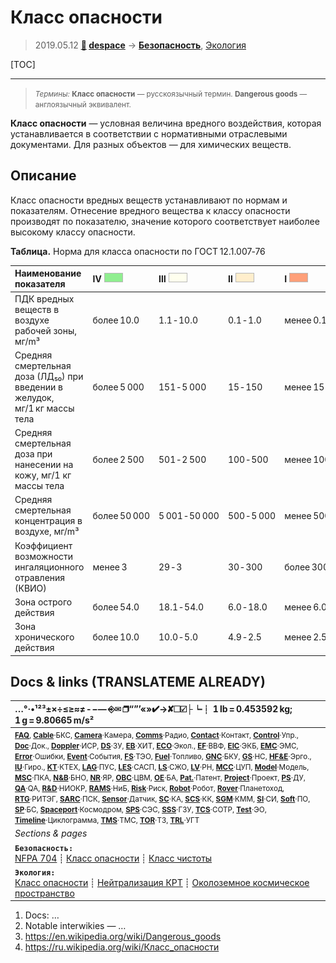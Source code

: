 # Класс опасности
> 2019.05.12 **[🚀](../index/index.md) [despace](index.md)** → **[Безопасность](rams.md)**, [Экология](ecology.md)

[TOC]

---

> <small>*Термины:* **Класс опасности** — русскоязычный термин. **Dangerous goods** — англоязычный эквивалент.</small>

**Класс опасности** — условная величина вредного воздействия, которая устанавливается в соответствии с нормативными отраслевыми документами. Для разных объектов — для химических веществ.



## Описание

Класс опасности вредных веществ устанавливают по нормам и показателям. Отнесение вредного вещества к классу опасности производят по показателю, значение которого соответствует наиболее высокому классу опасности.

**Таблица.** Норма для класса опасности по ГОСТ 12.1.007‑76

|**Наименование показателя**|  **Ⅳ** ![](f/safety/dangerous_goods_4.png)  |  **Ⅲ** ![](f/safety/dangerous_goods_3.png)   |  **Ⅱ** ![](f/safety/dangerous_goods_2.png)   |  **Ⅰ** ![](f/safety/dangerous_goods_1.png)   |
|:--|:--|:--|:--|:--|
|ПДК вредных веществ в воздухе рабочей зоны, мг/m³  |более 10.0  |1.1 ‑ 10.0  |0.1 ‑ 1.0  |менее 0.1  |
|Средняя смертельная доза (ЛД₅₀) при введении в желудок, мг/1 кг массы тела  |более 5 000  |151 ‑ 5 000  |15 ‑ 150  |менее 15  |
|Средняя смертельная доза при нанесении на кожу, мг/1 кг массы тела  |более 2 500  |501 ‑ 2 500  |100 ‑ 500  |менее 100  |
|Средняя смертельная концентрация в воздухе, мг/m³  |более 50 000  |5 001 ‑ 50 000  |500 ‑ 5 000  |менее 500  |
|Коэффициент возможности ингаляционного отравления (КВИО)  |менее 3  |29 ‑ 3  |30 ‑ 300  |более 300  |
|Зона острого действия  |более 54.0  |18.1 ‑ 54.0  |6.0 ‑ 18.0  |менее 6.0  |
|Зона хронического действия  |более 10.0  |10.0 ‑ 5.0  |4.9 ‑ 2.5  |менее 2.5  |



<p style="page-break-after:always"> </p>

## Docs & links (TRANSLATEME ALREADY)
|…°·•¹²³±×÷≤≥≈≠ ‑ −— ⎆✉ ❐“”’«»✔→✘☐☑├┕┆ 1 lb = 0.453592 kg; 1 g = 9.80665 m/s²|
|:--|
|<small>**[FAQ](faq.md)**, **[Cable](cable.md)**·БКС, **[Camera](camera.md)**·Камера, **[Comms](comms.md)**·Радио, **[Contact](contact.md)**·Контакт, **[Control](control.md)**·Упр., **[Doc](doc.md)**·Док., **[Doppler](doppler.md)**·ИСР, **[DS](ds.md)**·ЗУ, **[EB](eb.md)**·ХИТ, **[ECO](ecology.md)**·Экол., **[EF](ef.md)**·ВВФ, **[ElC](elc.md)**·ЭКБ, **[EMC](emc.md)**·ЭМС, **[Error](error.md)**·Ошибки, **[Event](event.md)**·События, **[FS](fs.md)**·ТЭО, **[Fuel](fuel.md)**·Топливо, **[GNC](gnc.md)**·БКУ, **[GS](scs.md)**·НС, **[HF&E](hfe.md)**·Эрго., **[IU](iu.md)**·Гиро., **[KT](kt.md)**·КТЕХ, **[LAG](lag.md)**·ПУC, **[LES](les.md)**·САСП, **[LS](ls.md)**·СЖО, **[LV](lv.md)**·РН, **[MCC](mcc.md)**·ЦУП, **[Model](model.md)**·Модель, **[MSC](sc.md)**·ПКА, **[N&B](nnb.md)**·БНО, **[NR](nr.md)**·ЯР, **[OBC](obc.md)**·ЦВМ, **[OE](oe.md)**·БА, **[Pat.](патент.md)**·Патент, **[Project](project.md)**·Проект, **[PS](ps.md)**·ДУ, **[QA](quality.md)**·QA, **[R&D](rnd.md)**·НИОКР, **[RAMS](rams.md)**·НиБ, **[Risk](risk.md)**·Риск, **[Robot](robotics.md)**·Робот, **[Rover](rover.md)**·Планетоход, **[RTG](rtg.md)**·РИТЭГ, **[SARC](sarc.md)**·ПСК, **[Sensor](sensor.md)**·Датчик, **[SC](sc.md)**·КА, **[SCS](scs.md)**·КК, **[SGM](sgm.md)**·КММ, **[SI](si.md)**·СИ, **[Soft](soft.md)**·ПО, **[SP](sp.md)**·БС, **[Spaceport](spaceport.md)**·Космодром, **[SPS](sps.md)**·СЭС, **[SSS](sss.md)**·ГЗУ, **[TCS](tcs.md)**·СОТР, **[Test](test.md)**·ЭО, **[Timeline](timeline.md)**·Циклограмма, **[TMS](tms.md)**·ТМС, **[TOR](tor.md)**·ТЗ, **[TRL](trl.md)**·УГТ</small>|
|*Sections & pages*|
|**`Безопасность:`**<br> [NFPA 704](nfpa_704.md) ┊ [Класс опасности](danger_goods.md) ┊ [Класс чистоты](clean_lvl.md) |
|**`Экология:`**<br> [Класс опасности](danger_goods.md) ┊ [Нейтрализация КРТ](нейтрализация_крт.md) ┊ [Околоземное космическое пространство](near_sys.md) |

   1. Docs: …
   1. Notable interwikies — …
   1. <https://en.wikipedia.org/wiki/Dangerous_goods>
   1. <https://ru.wikipedia.org/wiki/Класс_опасности>

